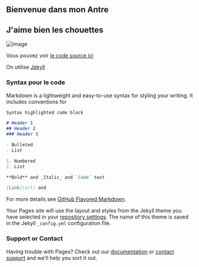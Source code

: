 ##  Bienvenue dans mon Antre 


## J'aime bien les chouettes 

![Image](https://www.smashingmagazine.com/wp-content/uploads/2015/06/10-dithering-opt.jpg)



Vous pouvez voir [le code source ici](https://github.com/CarlaWatte/Portfolio/edit/master/index.md)

On utilise [Jekyll](https://jekyllrb.com/) 

### Syntax pour le code

Markdown is a lightweight and easy-to-use syntax for styling your writing. It includes conventions for

```markdown
Syntax highlighted code block

# Header 1
## Header 2
### Header 3

- Bulleted
- List

1. Numbered
2. List

**Bold** and _Italic_ and `Code` text

[Link](url) and 
```

For more details see [GitHub Flavored Markdown](https://guides.github.com/features/mastering-markdown/).


Your Pages site will use the layout and styles from the Jekyll theme you have selected in your [repository settings](https://github.com/CarlaWatte/work.io/settings). The name of this theme is saved in the Jekyll `_config.yml` configuration file.

### Support or Contact

Having trouble with Pages? Check out our [documentation](https://help.github.com/categories/github-pages-basics/) or [contact support](https://github.com/contact) and we’ll help you sort it out.

